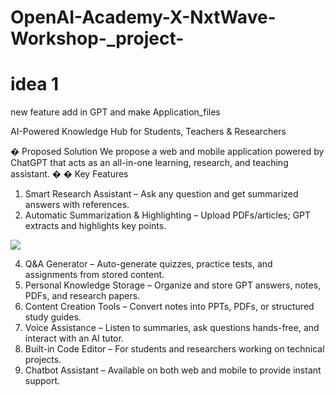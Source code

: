 # OpenAI-Academy-X-NxtWave-Workshop-_project-
# idea 1 
new feature add in GPT and make Application_files 

AI-Powered Knowledge Hub for Students, Teachers & Researchers



� Proposed Solution 
We propose a web and mobile application powered by ChatGPT that acts as an all-in-one 
learning, research, and teaching assistant. 
�
� Key Features 
1. Smart Research Assistant – Ask any question and get summarized answers with 
references. 
2. Automatic Summarization & Highlighting – Upload PDFs/articles; GPT extracts and 
highlights key points.

[<img src="path/to/image.png">](https://www.google.com/url?sa=i&url=https%3A%2F%2Fwww.mockofun.com%2Ftutorials%2Fhighlight-text%2F&psig=AOvVaw1ExwcYa8AZPGZAQOXqXBYX&ust=1755758265499000&source=images&cd=vfe&opi=89978449&ved=0CBUQjRxqFwoTCNCmoLDjmI8DFQAAAAAdAAAAABA5)

4. Q&A Generator – Auto-generate quizzes, practice tests, and assignments from stored 
content. 
5. Personal Knowledge Storage – Organize and store GPT answers, notes, PDFs, and 
research papers. 
6. Content Creation Tools – Convert notes into PPTs, PDFs, or structured study guides. 
7. Voice Assistance – Listen to summaries, ask questions hands-free, and interact with an 
AI tutor. 
8. Built-in Code Editor – For students and researchers working on technical projects. 
9. Chatbot Assistant – Available on both web and mobile to provide instant support. 
